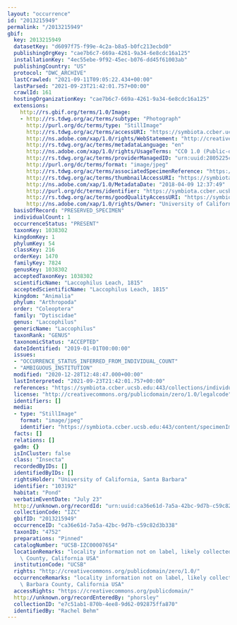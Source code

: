 ```yaml
---
layout: "occurrence"
id: "2013215949"
permalink: "/2013215949"
gbif:
  key: 2013215949
  datasetKey: "d6097f75-f99e-4c2a-b8a5-b0fc213ecbd0"
  publishingOrgKey: "cae7b6c7-669a-4261-9a34-6e8cdc16a125"
  installationKey: "4ec55ebe-9f92-45ec-b076-dd45f61003ab"
  publishingCountry: "US"
  protocol: "DWC_ARCHIVE"
  lastCrawled: "2021-09-11T09:05:22.434+00:00"
  lastParsed: "2021-09-23T21:42:01.757+00:00"
  crawlId: 161
  hostingOrganizationKey: "cae7b6c7-669a-4261-9a34-6e8cdc16a125"
  extensions:
    http://rs.gbif.org/terms/1.0/Image:
    - http://rs.tdwg.org/ac/terms/subtype: "Photograph"
      http://purl.org/dc/terms/type: "StillImage"
      http://rs.tdwg.org/ac/terms/accessURI: "https://symbiota.ccber.ucsb.edu:443/content/specimenImages/UCSB_IZC/UCSB-IZC00007/UCSB-IZC00007654_lg.jpg"
      http://ns.adobe.com/xap/1.0/rights/WebStatement: "http://creativecommons.org/publicdomain/zero/1.0/"
      http://rs.tdwg.org/ac/terms/metadataLanguage: "en"
      http://ns.adobe.com/xap/1.0/rights/UsageTerms: "CC0 1.0 (Public-domain)"
      http://rs.tdwg.org/ac/terms/providerManagedID: "urn:uuid:2805225c-db67-4d2e-8e63-ff23743823d1"
      http://purl.org/dc/terms/format: "image/jpeg"
      http://rs.tdwg.org/ac/terms/associatedSpecimenReference: "https://symbiota.ccber.ucsb.edu:443/collections/individual/index.php?occid=103192"
      http://rs.tdwg.org/ac/terms/thumbnailAccessURI: "https://symbiota.ccber.ucsb.edu:443/content/specimenImages/UCSB_IZC/UCSB-IZC00007/UCSB-IZC00007654_tn.jpg"
      http://ns.adobe.com/xap/1.0/MetadataDate: "2018-04-09 12:37:49"
      http://purl.org/dc/terms/identifier: "https://symbiota.ccber.ucsb.edu:443/content/specimenImages/UCSB_IZC/UCSB-IZC00007/UCSB-IZC00007654_lg.jpg"
      http://rs.tdwg.org/ac/terms/goodQualityAccessURI: "https://symbiota.ccber.ucsb.edu:443/content/specimenImages/UCSB_IZC/UCSB-IZC00007/UCSB-IZC00007654.jpg"
      http://ns.adobe.com/xap/1.0/rights/Owner: "University of California, Santa Barbara"
  basisOfRecord: "PRESERVED_SPECIMEN"
  individualCount: 1
  occurrenceStatus: "PRESENT"
  taxonKey: 1038302
  kingdomKey: 1
  phylumKey: 54
  classKey: 216
  orderKey: 1470
  familyKey: 7824
  genusKey: 1038302
  acceptedTaxonKey: 1038302
  scientificName: "Laccophilus Leach, 1815"
  acceptedScientificName: "Laccophilus Leach, 1815"
  kingdom: "Animalia"
  phylum: "Arthropoda"
  order: "Coleoptera"
  family: "Dytiscidae"
  genus: "Laccophilus"
  genericName: "Laccophilus"
  taxonRank: "GENUS"
  taxonomicStatus: "ACCEPTED"
  dateIdentified: "2019-01-01T00:00:00"
  issues:
  - "OCCURRENCE_STATUS_INFERRED_FROM_INDIVIDUAL_COUNT"
  - "AMBIGUOUS_INSTITUTION"
  modified: "2020-12-28T12:48:47.000+00:00"
  lastInterpreted: "2021-09-23T21:42:01.757+00:00"
  references: "https://symbiota.ccber.ucsb.edu:443/collections/individual/index.php?occid=103192"
  license: "http://creativecommons.org/publicdomain/zero/1.0/legalcode"
  identifiers: []
  media:
  - type: "StillImage"
    format: "image/jpeg"
    identifier: "https://symbiota.ccber.ucsb.edu:443/content/specimenImages/UCSB_IZC/UCSB-IZC00007/UCSB-IZC00007654_lg.jpg"
  facts: []
  relations: []
  gadm: {}
  isInCluster: false
  class: "Insecta"
  recordedByIDs: []
  identifiedByIDs: []
  rightsHolder: "University of California, Santa Barbara"
  identifier: "103192"
  habitat: "Pond"
  verbatimEventDate: "July 23"
  http://unknown.org/recordId: "urn:uuid:ca36e61d-7a5a-42bc-9d7b-c59c82d3b338"
  collectionCode: "IZC"
  gbifID: "2013215949"
  occurrenceID: "ca36e61d-7a5a-42bc-9d7b-c59c82d3b338"
  taxonID: "4752"
  preparations: "Pinned"
  catalogNumber: "UCSB-IZC00007654"
  locationRemarks: "locality information not on label, likely collected in Santa Barbara\
    \ County, California USA"
  institutionCode: "UCSB"
  rights: "http://creativecommons.org/publicdomain/zero/1.0/"
  occurrenceRemarks: "locality information not on label, likely collected in Santa\
    \ Barbara County, California USA"
  accessRights: "https://creativecommons.org/publicdomain/"
  http://unknown.org/recordEnteredBy: "phorsley"
  collectionID: "e7c51ab1-870b-4ee8-9d62-092875ffa870"
  identifiedBy: "Rachel Behm"
---
```


